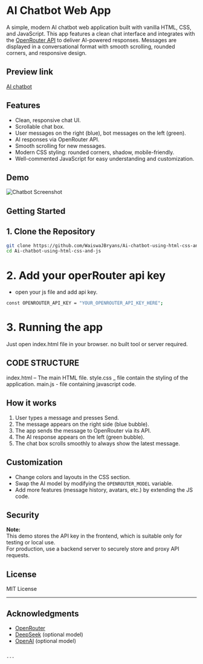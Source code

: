 # AI Chatbot Web App

A simple, modern AI chatbot web application built with vanilla HTML, CSS, and JavaScript. This app features a clean chat interface and integrates with the [OpenRouter API](https://openrouter.ai/) to deliver AI-powered responses. Messages are displayed in a conversational format with smooth scrolling, rounded corners, and responsive design.

## Preview link
[AI chatbot](https://bryanschatbot.vercel.app)
## Features

- Clean, responsive chat UI.
- Scrollable chat box.
- User messages on the right (blue), bot messages on the left (green).
- AI responses via OpenRouter API.
- Smooth scrolling for new messages.
- Modern CSS styling: rounded corners, shadow, mobile-friendly.
- Well-commented JavaScript for easy understanding and customization.

## Demo

![Chatbot Screenshot](screenshot.png) <!-- Add your screenshot here if available -->

## Getting Started

## 1. Clone the Repository

```bash
git clone https://github.com/WaiswaJBryans/Ai-chatbot-using-html-css-and-js.git
cd Ai-chatbot-using-html-css-and-js
```
# 2. Add your operRouter api key
- open your js file and add api key.

```bash
const OPENROUTER_API_KEY = "YOUR_OPENROUTER_API_KEY_HERE";
```
# 3. Running the app

Just open index.html file in your browser.
no built tool or server required.

## CODE STRUCTURE
 index.html – The main HTML file.
 style.css _ file contain the styling of the application.
 main.js - file containing javascript code.
 
 ## How it works
 
1. User types a message and presses Send.
2. The message appears on the right side (blue bubble).
3. The app sends the message to OpenRouter via its API.
4. The AI response appears on the left (green bubble).
5. The chat box scrolls smoothly to always show the latest message.

## Customization

- Change colors and layouts in the CSS section.
- Swap the AI model by modifying the `OPENROUTER_MODEL` variable.
- Add more features (message history, avatars, etc.) by extending the JS code.

## Security

**Note:**  
This demo stores the API key in the frontend, which is suitable only for testing or local use.  
For production, use a backend server to securely store and proxy API requests.

## License

MIT License

---

## Acknowledgments

- [OpenRouter](https://openrouter.ai/)
- [DeepSeek](https://deepseek.com/) (optional model)
- [OpenAI](https://openai.com/) (optional model)
```

---
 